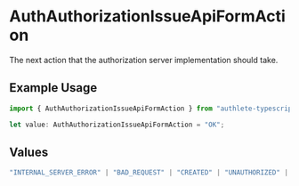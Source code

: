 # AuthAuthorizationIssueApiFormAction

The next action that the authorization server implementation should take.

## Example Usage

```typescript
import { AuthAuthorizationIssueApiFormAction } from "authlete-typescript-sdk/models/operations";

let value: AuthAuthorizationIssueApiFormAction = "OK";
```

## Values

```typescript
"INTERNAL_SERVER_ERROR" | "BAD_REQUEST" | "CREATED" | "UNAUTHORIZED" | "FORBIDDEN" | "JSON" | "JWT" | "OK"
```